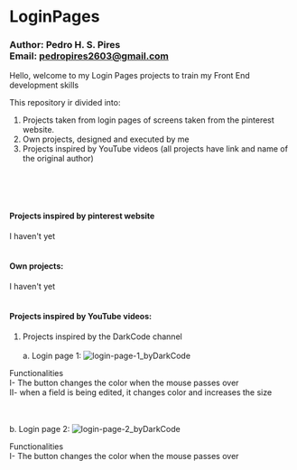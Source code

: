 # LoginPages
### Author: Pedro H. S. Pires <br/>Email: pedropires2603@gmail.com


Hello, welcome to my Login Pages projects to train my Front End development skills

This repository ir divided into:
  1. Projects taken from login pages of screens taken from the pinterest website.
  2. Own projects, designed and executed by me
  3. Projects inspired by YouTube videos (all projects have link and name of the original author)
<br/>
<br/>
<br/>

#### Projects inspired by pinterest website<br/>
  I haven't yet<br/><br/>
  
#### Own projects:<br/>
  I haven't yet<br/><br/>

#### Projects inspired by YouTube videos:<br/>

1. Projects inspired by the DarkCode channel <br/>  
  a. Login page 1:
    ![login-page-1_byDarkCode](https://github.com/pedroh2603/LoginPages/blob/master/imgs/login-page-1_byDarkCode.PNG)
    
  Functionalities <br/>
    I- The button changes the color when the mouse passes over <br/>
    II- when a field is being edited, it changes color and increases the size <br/>
    <br/>
    <br/>

  b. Login page 2:
    ![login-page-2_byDarkCode](https://github.com/pedroh2603/LoginPages/blob/master/imgs/login-page-2_byDarkCode.PNG?raw=true)
    
  Functionalities <br/>
    I- The button changes the color when the mouse passes over <br/>
    
   
